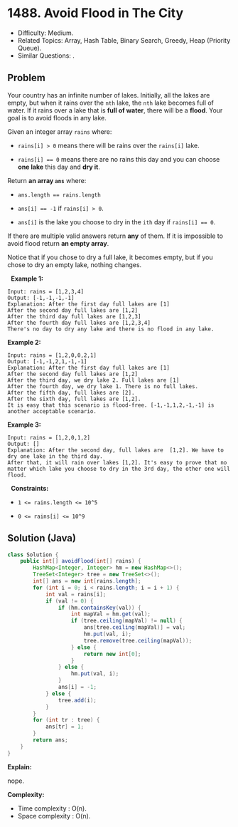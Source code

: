# 1488. Avoid Flood in The City

- Difficulty: Medium.
- Related Topics: Array, Hash Table, Binary Search, Greedy, Heap (Priority Queue).
- Similar Questions: .

## Problem

Your country has an infinite number of lakes. Initially, all the lakes are empty, but when it rains over the ```nth``` lake, the ```nth``` lake becomes full of water. If it rains over a lake that is **full of water**, there will be a **flood**. Your goal is to avoid floods in any lake.

Given an integer array ```rains``` where:


	
- ```rains[i] > 0``` means there will be rains over the ```rains[i]``` lake.
	
- ```rains[i] == 0``` means there are no rains this day and you can choose **one lake** this day and **dry it**.


Return **an array ```ans```** where:


	
- ```ans.length == rains.length```
	
- ```ans[i] == -1``` if ```rains[i] > 0```.
	
- ```ans[i]``` is the lake you choose to dry in the ```ith``` day if ```rains[i] == 0```.


If there are multiple valid answers return **any** of them. If it is impossible to avoid flood return **an empty array**.

Notice that if you chose to dry a full lake, it becomes empty, but if you chose to dry an empty lake, nothing changes.

 
**Example 1:**

```
Input: rains = [1,2,3,4]
Output: [-1,-1,-1,-1]
Explanation: After the first day full lakes are [1]
After the second day full lakes are [1,2]
After the third day full lakes are [1,2,3]
After the fourth day full lakes are [1,2,3,4]
There's no day to dry any lake and there is no flood in any lake.
```

**Example 2:**

```
Input: rains = [1,2,0,0,2,1]
Output: [-1,-1,2,1,-1,-1]
Explanation: After the first day full lakes are [1]
After the second day full lakes are [1,2]
After the third day, we dry lake 2. Full lakes are [1]
After the fourth day, we dry lake 1. There is no full lakes.
After the fifth day, full lakes are [2].
After the sixth day, full lakes are [1,2].
It is easy that this scenario is flood-free. [-1,-1,1,2,-1,-1] is another acceptable scenario.
```

**Example 3:**

```
Input: rains = [1,2,0,1,2]
Output: []
Explanation: After the second day, full lakes are  [1,2]. We have to dry one lake in the third day.
After that, it will rain over lakes [1,2]. It's easy to prove that no matter which lake you choose to dry in the 3rd day, the other one will flood.
```

 
**Constraints:**


	
- ```1 <= rains.length <= 10^5```
	
- ```0 <= rains[i] <= 10^9```



## Solution (Java)

```java
class Solution {
    public int[] avoidFlood(int[] rains) {
        HashMap<Integer, Integer> hm = new HashMap<>();
        TreeSet<Integer> tree = new TreeSet<>();
        int[] ans = new int[rains.length];
        for (int i = 0; i < rains.length; i = i + 1) {
            int val = rains[i];
            if (val != 0) {
                if (hm.containsKey(val)) {
                    int mapVal = hm.get(val);
                    if (tree.ceiling(mapVal) != null) {
                        ans[tree.ceiling(mapVal)] = val;
                        hm.put(val, i);
                        tree.remove(tree.ceiling(mapVal));
                    } else {
                        return new int[0];
                    }
                } else {
                    hm.put(val, i);
                }
                ans[i] = -1;
            } else {
                tree.add(i);
            }
        }
        for (int tr : tree) {
            ans[tr] = 1;
        }
        return ans;
    }
}
```

**Explain:**

nope.

**Complexity:**

* Time complexity : O(n).
* Space complexity : O(n).
